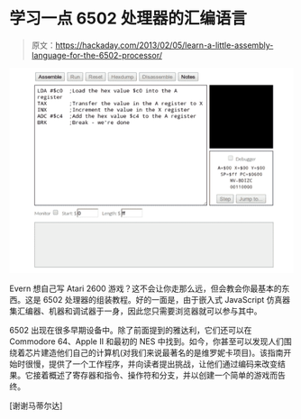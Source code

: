 # 学习一点 6502 处理器的汇编语言

> 原文：<https://hackaday.com/2013/02/05/learn-a-little-assembly-language-for-the-6502-processor/>

![6502-assembly-tutorial](img/4838e04a3ca343665cc28aa9f3acbfd2.png)

Evern 想自己写 Atari 2600 游戏？这不会让你走那么远，但会教会你最基本的东西。这是 6502 处理器的组装教程。好的一面是，由于嵌入式 JavaScript 仿真器集汇编器、机器和调试器于一身，因此您只需要浏览器就可以参与其中。

6502 出现在很多早期设备中。除了前面提到的雅达利，它们还可以在 Commodore 64、Apple II 和最初的 NES 中找到。如今，你甚至可以发现人们围绕着芯片建造他们自己的计算机(对我们来说最著名的是维罗妮卡项目)。该指南开始时很慢，提供了一个工作程序，并向读者提出挑战，让他们通过编码来改变结果。它接着概述了寄存器和指令、操作符和分支，并以创建一个简单的游戏而告终。

[谢谢马蒂尔达]